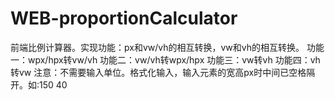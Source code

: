 # WEB-proportionCalculator
前端比例计算器。实现功能：px和vw/vh的相互转换，vw和vh的相互转换。
功能一：wpx/hpx转vw/vh
功能二：vw/vh转wpx/hpx
功能三：vw转vh
功能四：vh转vw
注意：不需要输入单位。格式化输入，输入元素的宽高px时中间已空格隔开。如:150 40
